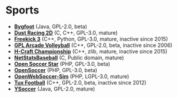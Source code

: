[comment]: # (autogenerated content, do not edit)
# Sports

- **[Bygfoot](bygfoot.md)** (Java, GPL-2.0, beta)
- **[Dust Racing 2D](dust_racing_2d.md)** (C, C++, GPL-3.0, mature)
- **[Freekick 3](freekick_3.md)** (C++, Python, GPL-3.0, mature, inactive since 2015)
- **[GPL Arcade Volleyball](gpl_arcade_volleyball.md)** (C++, GPL-2.0, beta, inactive since 2006)
- **[H-Craft Championship](h-craft_championship.md)** (C++, zlib, mature, inactive since 2015)
- **[NetStatsBaseball](netstatsbaseball.md)** (C, Public domain, mature)
- **[Open Soccer Star](open_soccer_star.md)** (PHP, GPL-3.0, beta)
- **[OpenSoccer](opensoccer.md)** (PHP, GPL-3.0, beta)
- **[OpenWebSoccer-Sim](openwebsoccer-sim.md)** (PHP, LGPL-3.0, mature)
- **[Tux Football](tux_football.md)** (C++, GPL-2.0, beta, inactive since 2012)
- **[YSoccer](ysoccer.md)** (Java, GPL-2.0, mature)